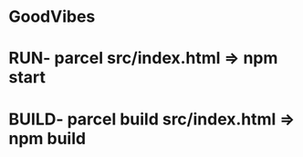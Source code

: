 # GoodVibes

# RUN- parcel src/index.html => npm start
# BUILD- parcel build src/index.html => npm build